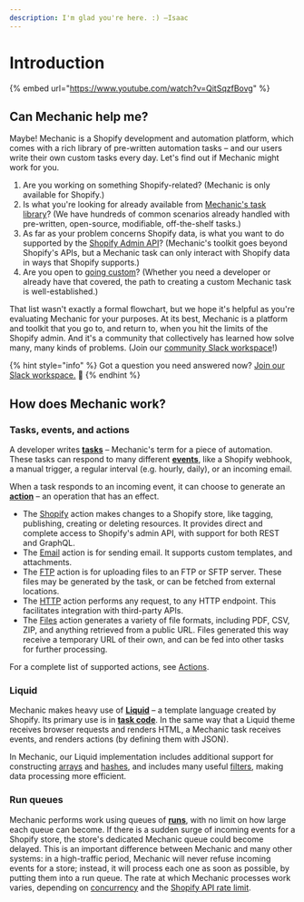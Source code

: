 ```yaml
---
description: I'm glad you're here. :) –Isaac
---
```


# Introduction

{% embed url="https://www.youtube.com/watch?v=QitSqzfBovg" %}

## Can Mechanic help me?

Maybe! Mechanic is a Shopify development and automation platform, which comes with a rich library of pre-written automation tasks – and our users write their own custom tasks every day. Let's find out if Mechanic might work for you.

1. Are you working on something Shopify-related? (Mechanic is only available for Shopify.)
2. Is what you're looking for already available from [Mechanic's task library](https://tasks.mechanic.dev/)? (We have hundreds of common scenarios already handled with pre-written, open-source, modifiable, off-the-shelf tasks.)
3. As far as your problem concerns Shopify data, is what you want to do supported by the [Shopify Admin API](https://shopify.dev/docs/api/admin-graphql)? (Mechanic's toolkit goes beyond Shopify's APIs, but a Mechanic task can only interact with Shopify data in ways that Shopify supports.)
4. Are you open to [going custom](custom.md)? (Whether you need a developer or already have that covered, the path to creating a custom Mechanic task is well-established.)

That list wasn't exactly a formal flowchart, but we hope it's helpful as you're evaluating Mechanic for your purposes. At its best, Mechanic is a platform and toolkit that you go to, and return to, when you hit the limits of the Shopify admin. And it's a community that collectively has learned how solve many, many kinds of problems. (Join our [community Slack workspace](resources/slack.md)!)

{% hint style="info" %}
Got a question you need answered now? [Join our Slack workspace.](https://join.slack.com/t/usemechanic/shared\_invite/zt-cq84nrs7-ggYbYTbf\~CrCjTg8nmHP2A) 💬
{% endhint %}

## How does Mechanic work?

### Tasks, events, and actions

A developer writes [**tasks**](core/tasks/) – Mechanic's term for a piece of automation. These tasks can respond to many different [**events**](core/events/), like a Shopify webhook, a manual trigger, a regular interval (e.g. hourly, daily), or an incoming email.

When a task responds to an incoming event, it can choose to generate an [**action**](core/actions/) – an operation that has an effect.

* The [Shopify](core/actions/integrations/shopify.md) action makes changes to a Shopify store, like tagging, publishing, creating or deleting resources. It provides direct and complete access to Shopify's admin API, with support for both REST and GraphQL.
* The [Email](core/actions/email.md) action is for sending email. It supports custom templates, and attachments.
* The [FTP](core/actions/ftp.md) action is for uploading files to an FTP or SFTP server. These files may be generated by the task, or can be fetched from external locations.
* The [HTTP](core/actions/http.md) action performs any request, to any HTTP endpoint. This facilitates integration with third-party APIs.
* The [Files](core/actions/files.md) action generates a variety of file formats, including PDF, CSV, ZIP, and anything retrieved from a public URL. Files generated this way receive a temporary URL of their own, and can be fed into other tasks for further processing.

For a complete list of supported actions, see [Actions](core/actions/).

### Liquid

Mechanic makes heavy use of [**Liquid**](platform/liquid/basics/) – a template language created by Shopify. Its primary use is in [**task code**](core/tasks/code/). In the same way that a Liquid theme receives browser requests and renders HTML, a Mechanic task receives events, and renders actions (by defining them with JSON).

In Mechanic, our Liquid implementation includes additional support for constructing [arrays](platform/liquid/basics/types.md#array) and [hashes](platform/liquid/basics/types.md#hash), and includes many useful [filters](platform/liquid/filters.md), making data processing more efficient.

### Run queues

Mechanic performs work using queues of [**runs**](core/runs/), with no limit on how large each queue can become. If there is a sudden surge of incoming events for a Shopify store, the store's dedicated Mechanic queue could become delayed. This is an important difference between Mechanic and many other systems: in a high-traffic period, Mechanic will never refuse incoming events for a store; instead, it will process each one as soon as possible, by putting them into a run queue. The rate at which Mechanic processes work varies, depending on [concurrency](core/runs/concurrency.md) and the [Shopify API rate limit](core/shopify/api-rate-limit.md).
